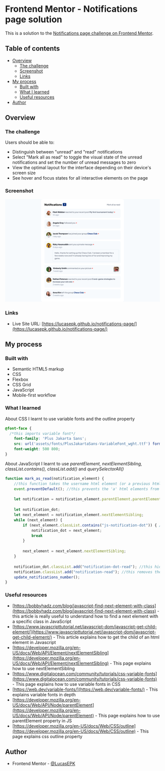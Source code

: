 # Frontend Mentor - Notifications page solution

This is a solution to the [Notifications page challenge on Frontend Mentor](https://www.frontendmentor.io/challenges/notifications-page-DqK5QAmKbC).

## Table of contents

- [Overview](#overview)
  - [The challenge](#the-challenge)
  - [Screenshot](#screenshot)
  - [Links](#links)
- [My process](#my-process)
  - [Built with](#built-with)
  - [What I learned](#what-i-learned)
  - [Useful resources](#useful-resources)
- [Author](#author)

## Overview

### The challenge

Users should be able to:

- Distinguish between "unread" and "read" notifications
- Select "Mark all as read" to toggle the visual state of the unread notifications and set the number of unread messages to zero
- View the optimal layout for the interface depending on their device's screen size
- See hover and focus states for all interactive elements on the page

### Screenshot

![](screenshot.png)

### Links

- Live Site URL: [https://lucasepk.github.io/notifications-page/](https://lucasepk.github.io/notifications-page/)

## My process

### Built with

- Semantic HTML5 markup
- CSS
- Flexbox
- CSS Grid
- JavaScript
- Mobile-first workflow

### What I learned

About CSS I learnt to use variable fonts and the outline property
```css
@font-face {
  /*this imports variable font*/
	font-family: 'Plus Jakarta Sans';
	src: url('assets/fonts/PlusJakartaSans-VariableFont_wght.ttf') format('truetype-variations');
	font-weight: 500 800;
}
```

About JavaScript I learnt to use *parentElement, nextElementSibling, classList.contains(), classList.add()* and *querySelectorAll()*
```js
function mark_as_read(notification_element) { 
    //this function takes the username html element (or a previous html element to the dot) of a notification as a parameter and adds read notification style to the correct notification, then updates the number of unread notifications through the specific function
    event.preventDefault(); //this prevents the 'a' html elements from refreshing the page

    let notification = notification_element.parentElement.parentElement;

    let notification_dot;
    let next_element = notification_element.nextElementSibling;
    while (next_element) {
        if (next_element.classList.contains("js-notification-dot")) { //this checks if we found the dot notification html element
            notification_dot = next_element;
            break
        }

        next_element = next_element.nextElementSibling;
    }

    notification_dot.classList.add("notification-dot-read"); //this hides the notification dot
    notification.classList.add("notification-read"); //this removes the background color
    update_notifications_number();
}
```

### Useful resources

- [https://bobbyhadz.com/blog/javascript-find-next-element-with-class](https://bobbyhadz.com/blog/javascript-find-next-element-with-class) - this article is really useful to understand how to find a next element with a specific class in JavaScript 
- [https://www.javascripttutorial.net/javascript-dom/javascript-get-child-element/](https://www.javascripttutorial.net/javascript-dom/javascript-get-child-element/) - This article explains how to get the child of an html element in Javascript
- [https://developer.mozilla.org/en-US/docs/Web/API/Element/nextElementSibling](https://developer.mozilla.org/en-US/docs/Web/API/Element/nextElementSibling) - This page explains how to use nextElementSibling
- [https://www.digitalocean.com/community/tutorials/css-variable-fonts](https://www.digitalocean.com/community/tutorials/css-variable-fonts) - This page explains how to use variable fonts in CSS
- [https://web.dev/variable-fonts/](https://web.dev/variable-fonts/) - This explains variable fonts in depth
- [https://developer.mozilla.org/en-US/docs/Web/API/Node/parentElement](https://developer.mozilla.org/en-US/docs/Web/API/Node/parentElement) - This page explains how to use parentElement property in JS
- [https://developer.mozilla.org/en-US/docs/Web/CSS/outline](https://developer.mozilla.org/en-US/docs/Web/CSS/outline) - This page explains css outline property

## Author

- Frontend Mentor - [@LucasEPK](https://www.frontendmentor.io/profile/LucasEPK)
